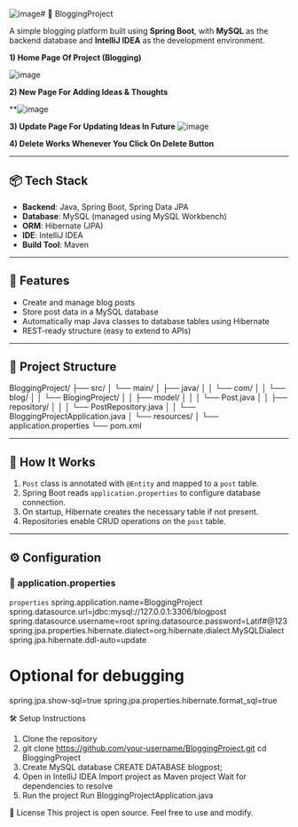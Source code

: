 ![image](https://github.com/user-attachments/assets/6457dce5-7e90-4d3b-b2ac-75db6f317438)# 📝 BloggingProject

A simple blogging platform built using **Spring Boot**, with **MySQL** as the backend database and **IntelliJ IDEA** as the development environment.

**1) Home Page Of Project (Blogging)**

![image](https://github.com/user-attachments/assets/ecee7bfd-e341-466c-825e-82dd1b33d8c8)

**2) New Page For Adding Ideas & Thoughts**

**![image](https://github.com/user-attachments/assets/6a19447e-6d99-4c91-9857-0b11949685d9)

**3) Update Page For Updating Ideas In Future**
![image](https://github.com/user-attachments/assets/6f22f13b-a0d0-4260-8a99-844f4048b82e)

**4) Delete Works Whenever You Click On Delete Button**



---

## 📦 Tech Stack

- **Backend**: Java, Spring Boot, Spring Data JPA
- **Database**: MySQL (managed using MySQL Workbench)
- **ORM**: Hibernate (JPA)
- **IDE**: IntelliJ IDEA
- **Build Tool**: Maven

---

## 🚀 Features

- Create and manage blog posts
- Store post data in a MySQL database
- Automatically map Java classes to database tables using Hibernate
- REST-ready structure (easy to extend to APIs)

---

## 📁 Project Structure
BloggingProject/
├── src/
│ └── main/
│ ├── java/
│ │ └── com/
│ │ └── blog/
│ │ └── BlogingProject/
│ │ ├── model/
│ │ │ └── Post.java
│ │ ├── repository/
│ │ │ └── PostRepository.java
│ │ └── BloggingProjectApplication.java
│ └── resources/
│ └── application.properties
└── pom.xml


---

## 🧠 How It Works

1. `Post` class is annotated with `@Entity` and mapped to a `post` table.
2. Spring Boot reads `application.properties` to configure database connection.
3. On startup, Hibernate creates the necessary table if not present.
4. Repositories enable CRUD operations on the `post` table.

---

## ⚙️ Configuration

### 🔑 application.properties

```properties```
spring.application.name=BloggingProject
spring.datasource.url=jdbc:mysql://127.0.0.1:3306/blogpost
spring.datasource.username=root
spring.datasource.password=Latif#@123
spring.jpa.properties.hibernate.dialect=org.hibernate.dialect.MySQLDialect
spring.jpa.hibernate.ddl-auto=update

# Optional for debugging
spring.jpa.show-sql=true
spring.jpa.properties.hibernate.format_sql=true


🛠 Setup Instructions
1. Clone the repository
2. git clone https://github.com/your-username/BloggingProject.git
cd BloggingProject
3. Create MySQL database
   CREATE DATABASE blogpost;
4. Open in IntelliJ IDEA
   Import project as Maven project
   Wait for dependencies to resolve
5. Run the project
   Run BloggingProjectApplication.java

📄 License
This project is open source. Feel free to use and modify.
